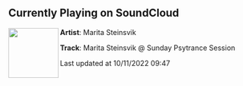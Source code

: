 ## Currently Playing on SoundCloud

[<img align="left" width="100" src="https://i1.sndcdn.com/artworks-bnUVlcJPwFZvL37z-Af189A-t500x500.jpg">](https://soundcloud.com/marita-steinsvik/rec006wav)

**Artist**: Marita Steinsvik 

**Track**: Marita Steinsvik @ Sunday Psytrance Session

Last updated at 10/11/2022 09:47
